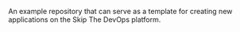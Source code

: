 An example repository that can serve as a template for creating new applications on the Skip The DevOps platform.
